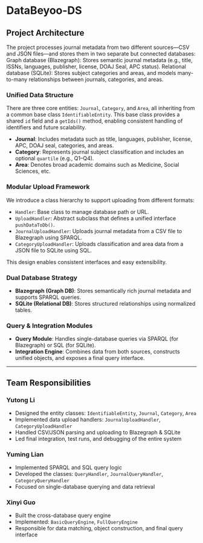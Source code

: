 # DataBeyoo-DS

## Project Architecture

The project processes journal metadata from two different sources—CSV and JSON files—and stores them in two separate but connected databases:
Graph database (Blazegraph): Stores semantic journal metadata (e.g., title, ISSNs, languages, publisher, license, DOAJ Seal, APC status).
Relational database (SQLite): Stores subject categories and areas, and models many-to-many relationships between journals, categories, and areas.

### Unified Data Structure

There are three core entities: `Journal`, `Category`, and `Area`, all inheriting from a common base class `IdentifiableEntity`.
This base class provides a shared `id` field and a `getIds()` method, enabling consistent handling of identifiers and future scalability.

* **Journal**: Includes metadata such as title, languages, publisher, license, APC, DOAJ seal, categories, and areas.
* **Category**: Represents journal subject classification and includes an optional `quartile` (e.g., Q1–Q4).
* **Area**: Denotes broad academic domains such as Medicine, Social Sciences, etc.

### Modular Upload Framework

We introduce a class hierarchy to support uploading from different formats:

* `Handler`: Base class to manage database path or URL.
* `UploadHandler`: Abstract subclass that defines a unified interface `pushDataToDb()`.
* `JournalUploadHandler`: Uploads journal metadata from a CSV file to Blazegraph using SPARQL.
* `CategoryUploadHandler`: Uploads classification and area data from a JSON file to SQLite using SQL.

This design enables consistent interfaces and easy extensibility.

### Dual Database Strategy

* **Blazegraph (Graph DB)**: Stores semantically rich journal metadata and supports SPARQL queries.
* **SQLite (Relational DB)**: Stores structured relationships using normalized tables.

### Query & Integration Modules

* **Query Module**: Handles single-database queries via SPARQL (for Blazegraph) or SQL (for SQLite).
* **Integration Engine**: Combines data from both sources, constructs unified objects, and exposes a final query interface.

---

## Team Responsibilities

### Yutong Li

* Designed the entity classes: `IdentifiableEntity`, `Journal`, `Category`, `Area`
* Implemented data upload handlers: `JournalUploadHandler`, `CategoryUploadHandler`
* Handled CSV/JSON parsing and uploading to Blazegraph & SQLite
* Led final integration, test runs, and debugging of the entire system

### Yuming Lian

* Implemented SPARQL and SQL query logic
* Developed the classes: `QueryHandler`, `JournalQueryHandler`, `CategoryQueryHandler`
* Focused on single-database querying and data retrieval

### Xinyi Guo

* Built the cross-database query engine
* Implemented: `BasicQueryEngine`, `FullQueryEngine`
* Responsible for data matching, object construction, and final query interface




